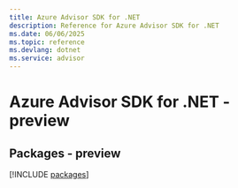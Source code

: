 ```yaml
---
title: Azure Advisor SDK for .NET
description: Reference for Azure Advisor SDK for .NET
ms.date: 06/06/2025
ms.topic: reference
ms.devlang: dotnet
ms.service: advisor
---
```

# Azure Advisor SDK for .NET - preview
## Packages - preview
[!INCLUDE [packages](advisor-index.md)]